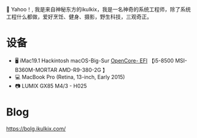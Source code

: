  👋 Yahoo！, 我是来自神秘东方的ikulkix，我是一名神奇的系统工程师，除了系统工程什么都做，爱好烹饪、健身、摄影，野生科技，三观奇正。

# 设备
- 🖥️   iMac19.1 Hackintosh macOS-Big-Sur [OpenCore- EFI](https://github.com/ikulkix/ikulkix/issues/1)
      【i5-8500 MSI-B360M-MORTAR AMD-R9-380-2G 】
- 💻   MacBook Pro (Retina, 13-inch, Early 2015) 
- 📷   LUMIX GX85 M4/3 - H025

# Blog
https://bolg.ikulkix.com/
